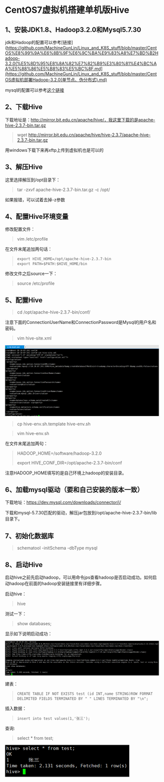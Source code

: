 # CentOS7虚拟机搭建单机版Hive

## 1、安装JDK1.8、Hadoop3.2.0和Mysql5.7.30

jdk和Hadoop的配置可以参考[链接](https://github.com/MachineGunLin/Linux_and_K8S_stuff/blob/master/CentOS%E8%99%9A%E6%8B%9F%E6%9C%BA%E9%83%A8%E7%BD%B2Hadoop-3.2.0(%E5%8D%95%E8%8A%82%E7%82%B9%E3%80%81%E4%BC%AA%E5%88%86%E5%B8%83%E5%BC%8F.md](https://github.com/MachineGunLin/Linux_and_K8S_stuff/blob/master/CentOS虚拟机部署Hadoop-3.2.0(单节点、伪分布式).md)

mysql的配置可以参考[这个链接](https://blog.csdn.net/cool_summer_moon/article/details/106090136)



## 2、下载Hive

下载地址是：http://mirror.bit.edu.cn/apache/hive/，我这里下载的是apache-hive-2.3.7-bin.tar.gz

> wget http://mirror.bit.edu.cn/apache/hive/hive-2.3.7/apache-hive-2.3.7-bin.tar.gz

用windows下载下来再xftp上传到虚拟机也是可以的



## 3、解压Hive

这里选择解压到/opt目录下：

> tar -zxvf apache-hive-2.3.7-bin.tar.gz -c /opt/

如果报错，可以试着去掉-z参数



## 4、配置Hive环境变量

修改配置文件：

> vim /etc/profile

在文件末尾追加两句话：

> ```
> export HIVE_HOME=/opt/apache-hive-2.3.7-bin
> export PATH=$PATH:$HIVE_HOME/bin
> ```

修改文件之后source一下：

> source /etc/profile



## 5、配置Hive

> cd /opt/apache-hive-2.3.7-bin/conf/

注意下面的ConnectionUserName和ConnectionPassword是Mysql的用户名和密码。

>  vim hive-site.xml

 ![image-20200604204819659](./pic/image-20200604204819659.png)

> cp hive-env.sh.template hive-env.sh

> vim hive-env.sh

在文件末尾追加两句：

> HADOOP_HOME=/software/hadoop-3.2.0
>
> export HIVE_CONF_DIR=/opt/apache-2.3.7-bin/conf

注意HADOOP_HOME填写的是自己环境上hadoop的安装目录。



## 6、加载mysql驱动（要和自己安装的版本一致）

下载地址：https://dev.mysql.com/downloads/connector/j/

下载和mysql-5.7.30匹配的驱动，解压jar包放到/opt/apache-hive-2.3.7-bin/lib目录下。



## 7、初始化数据库

> schematool -initSchema -dbType mysql



## 8、启动Hive

启动hive之前先启动hadoop，可以用命令jps查看hadoop是否启动成功。如何启动hadoop在前面的hadoop安装链接里有详细步骤。

启动hive：

> hive

测试一下：

> show databases;

显示如下说明启动成功：



![image-20200604205745901](./pic/image-20200604205745901.png)



建表：

> ```
> CREATE TABLE IF NOT EXISTS test (id INT,name STRING)ROW FORMAT DELIMITED FIELDS TERMINATED BY " " LINES TERMINATED BY "\n";
> ```

插入数据：

> ```
> insert into test values(1,'张三');
> ```

查询:

> select * from test;



![image-20200604205935732](./pic/image-20200604205935732.png)
